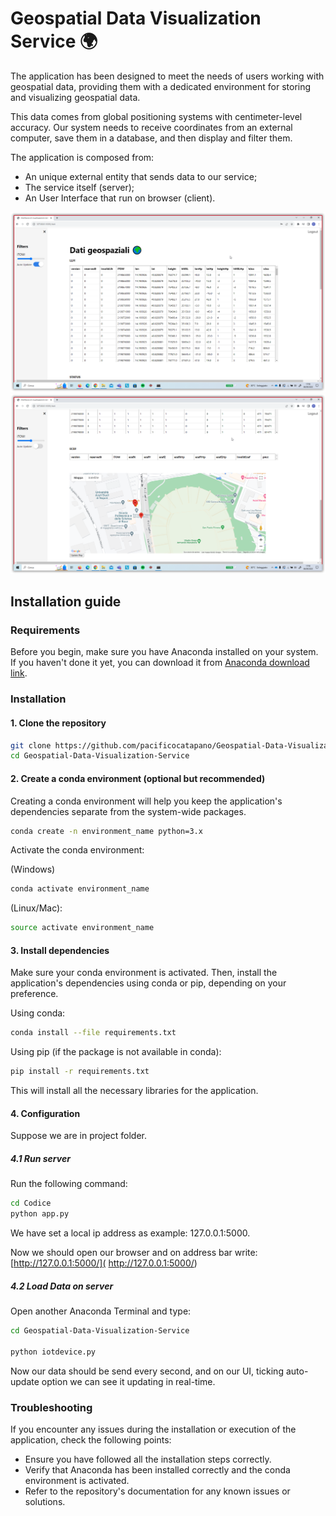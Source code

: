 # Geospatial Data Visualization Service &#x1F30D;

The application has been designed to meet the needs of users working with geospatial data, providing them with a dedicated environment for storing and visualizing geospatial data. 

This data comes from global positioning systems with centimeter-level accuracy.
Our system needs to receive coordinates from an external computer, save them in a database, and then display and filter them.

The application is composed from:
* An unique external entity that sends data to our service;
* The service itself (server);
* An User Interface that run on browser (client).

![ ](Demo/sshot-5.png)
![ ](Demo/sshot-6.png)

## Installation guide

### Requirements

Before you begin, make sure you have Anaconda installed on your system. If you haven't done it yet, you can download it from [Anaconda download link](https://www.anaconda.com/download).

### Installation

#### 1. Clone the repository

```bash
git clone https://github.com/pacificocatapano/Geospatial-Data-Visualization-Service.git
cd Geospatial-Data-Visualization-Service
```

#### 2. Create a conda environment (optional but recommended)

Creating a conda environment will help you keep the application's dependencies separate from the system-wide packages.

```bash
conda create -n environment_name python=3.x
```

Activate the conda environment:

(Windows)
```bash
conda activate environment_name
```

(Linux/Mac):
```bash
source activate environment_name
```

#### 3. Install dependencies

Make sure your conda environment is activated. Then, install the application's dependencies using conda or pip, depending on your preference.

Using conda:
```bash
conda install --file requirements.txt
```

Using pip (if the package is not available in conda):
```bash
pip install -r requirements.txt
```

This will install all the necessary libraries for the application.

#### 4. Configuration
Suppose we are in project folder.

##### 4.1 Run server
Run the following command:
```bash
cd Codice
python app.py
```
We have set a local ip address as example: 127.0.0.1:5000.

Now we should open our browser and on address bar write: [http://127.0.0.1:5000/]( http://127.0.0.1:5000/)

##### 4.2 Load Data on server
Open another Anaconda Terminal and type:
```bash
cd Geospatial-Data-Visualization-Service

python iotdevice.py
```

Now our data should be send every second, and on our UI, ticking auto-update option we can see it updating in real-time.

### Troubleshooting

If you encounter any issues during the installation or execution of the application, check the following points:

* Ensure you have followed all the installation steps correctly.
* Verify that Anaconda has been installed correctly and the conda environment is activated.
* Refer to the repository's documentation for any known issues or solutions.




